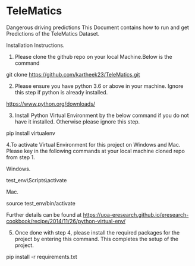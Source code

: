 # TeleMatics
Dangerous driving predictions
This Document contains how to run and get Predictions of the TeleMatics Dataset.

Installation Instructions.

1. Please clone the github repo on your local Machine.Below is the command

git clone https://github.com/kartheek23/TeleMatics.git

2. Please ensure you have python 3.6 or above in your machine. Ignore this step if python is already installed.

https://www.python.org/downloads/

3. Install Python Virtual Environment by the below command if you do not have it installed. Otherwise please ignore this step.

pip install virtualenv

4.To activate Virtual Environment for this project on Windows and Mac. Please key in the following commands at your local machine cloned repo from step 1.

Windows.

test_env\Scripts\activate

Mac.

source test_env/bin/activate

Further details can be found at https://uoa-eresearch.github.io/eresearch-cookbook/recipe/2014/11/26/python-virtual-env/

5. Once done with step 4, please install the required packages for the project by entering this command. This completes the setup of the project.

pip install -r requirements.txt




